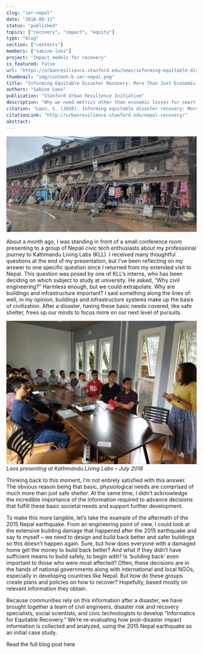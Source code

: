 ```yaml
---
slug: "ier-nepal"
date: "2018-09-11"
status: "published"
topics: ["recovery", "impact", "equity"]
type: "blog"
section: ["contents"]
members: ["sabine-loos"]
project: "Impact models for recovery"
is_featured: false
url: "https://urbanresilience.stanford.edu/news/informing-equitable-disaster-recovery-more-just-economic-losses"
thumbnail: "img/content-b-ier-nepal.png"
title: "Informing Equitable Disaster Recovery: More Than Just Economic Losses"
authors: "Sabine Loos"
publication: "Stanford Urban Resilience Initiative"
description: "Why we need metrics other than economic losses for smart recovery decisions."
citation: "Loos, S. (2018). Informing equitable disaster recovery: More than just economic losses."
citationLink: "http://urbanresilience.stanford.edu/nepal-recovery/"
abstract: 
---
```


<div class="hero-wrapper">
    <!-- Not totally sure why the public paths are failing the build rn. Todo. -->
    <img src="./Bhaktapur-Loos.png" :style="{maxWidth: '900px', margin: '0 auto'}"/>
</div>

About a month ago, I was standing in front of a small conference room presenting to a group of Nepali civic tech enthusiasts about my professional journey to Kathmandu Living Labs (KLL). I received many thoughtful questions at the end of my presentation, but I’ve been reflecting on my answer to one specific question since I returned from my extended visit to Nepal. This question was posed by one of KLL’s interns, who has been deciding on which subject to study at university. He asked, “Why civil engineering?” Harmless enough, but we could extrapolate. Why are buildings and infrastructure important? I said something along the lines of: well, in my opinion, buildings and infrastructure systems make up the basis of civilization. After a disaster, having these basic needs covered, like safe shelter, frees up our minds to focus more on our next level of pursuits.

![](./Loos-KLL.png)
<em> Loos presenting at Kathmandu Living Labs – July 2018 </em>

Thinking back to this moment, I’m not entirely satisfied with this answer. The obvious reason being that basic, physiological needs are comprised of much more than just safe shelter. At the same time, I didn’t acknowledge the incredible importance of the information required to advance decisions that fulfill these basic societal needs and support further development.

To make this more tangible, let’s take the example of the aftermath of the 2015 Nepal earthquake. From an engineering point of view, I could look at the extensive building damage that happened after the 2015 earthquake and say to myself – we need to design and build back better and safer buildings so this doesn’t happen again. Sure, but how does everyone with a damaged home get the money to build back better? And what if they didn’t have sufficient means to build safely, to begin with? Is ‘building back’ even important to those who were most affected? Often, these decisions are in the hands of national governments along with international and local NGOs, especially in developing countries like Nepal. But how do these groups create plans and policies on how to recover? Hopefully, based mostly on relevant information they obtain.

Because communities rely on this information after a disaster, we have brought together a team of civil engineers, disaster risk and recovery specialists, social scientists, and civic technologists to develop “Informatics for Equitable Recovery.” We’re re-evaluating how post-disaster impact information is collected and analyzed, using the 2015 Nepal earthquake as an initial case study.

<Link is-button to="https://urbanresilience.stanford.edu/news/informing-equitable-disaster-recovery-more-just-economic-losses"> Read the full blog post here </Link>